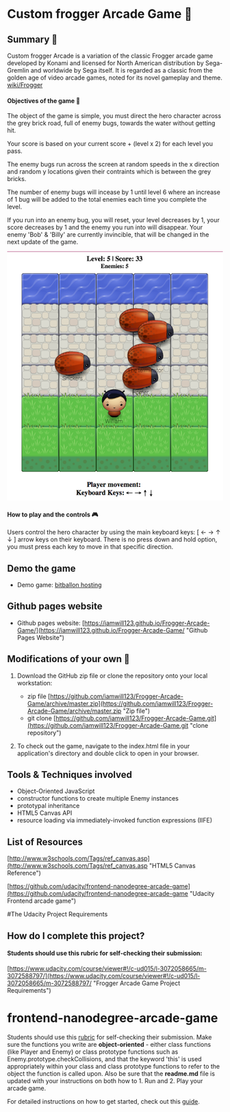 
# Custom frogger Arcade Game :frog:

## Summary :speech_balloon:
Custom frogger Arcade is a variation of the classic Frogger arcade game developed by Konami and licensed for North American distribution by Sega-Gremlin and worldwide by Sega itself. It is regarded as a classic from the golden age of video arcade games, noted for its novel gameplay and theme. [wiki/Frogger](https://en.wikipedia.org/wiki/Frogger)

#### Objectives of the game :running:
The object of the game is simple, you must direct the hero character across the grey brick road, full of enemy bugs, towards the water without getting hit.

Your score is based on your current score + (level x 2) for each level you pass.

The enemy bugs run across the screen at random speeds in the x direction and random y locations given their contraints which is between the grey bricks.

The number of enemy bugs will incease by 1 until level 6 where an increase of 1 bug will be added to the total enemies each time you complete the level.

If you run into an enemy bug, you will reset, your level decreases by 1, your score decreases by 1 and the enemy you run into will disappear. Your enemy 'Bob' & 'Billy' are currently invincible, that will be changed in the next update of the game.

![frogger image](/images/froggerwill.png)

#### How to play and the controls :video_game:
Users control the hero character by using the main keyboard keys: [  ←   →   ↑   ↓  ] arrow keys on their keyboard. There is no press down and hold option, you must press each key to move in that specific direction.

## Demo the game
* Demo game: [bitballon hosting](http://announcer-initials-27650.bitballoon.com/ "Play game demo")

## Github pages website
* Github pages website: [https://iamwill123.github.io/Frogger-Arcade-Game/](https://iamwill123.github.io/Frogger-Arcade-Game/ "Github Pages Website")

## Modifications of your own :raised_hands:

1. Download the GitHub zip file or clone the repository onto your local workstation:
    * zip file [https://github.com/iamwill123/Frogger-Arcade-Game/archive/master.zip](https://github.com/iamwill123/Frogger-Arcade-Game/archive/master.zip "Zip file")
    * git clone [https://github.com/iamwill123/Frogger-Arcade-Game.git](https://github.com/iamwill123/Frogger-Arcade-Game.git "clone repository")

2. To check out the game, navigate to the index.html file in your application's directory and double click to open in your browser.

## Tools & Techniques involved
- Object-Oriented JavaScript
- constructor functions to create multiple Enemy instances
- prototypal inheritance
- HTML5 Canvas API
- resource loading via immediately-invoked function expressions (IIFE)

## List of Resources
[http://www.w3schools.com/Tags/ref_canvas.asp](http://www.w3schools.com/Tags/ref_canvas.asp "HTML5 Canvas Reference")

[https://github.com/udacity/frontend-nanodegree-arcade-game](https://github.com/udacity/frontend-nanodegree-arcade-game "Udacity Frontend arcade game")

#The Udacity Project Requirements

## How do I complete this project?

#### Students should use this rubric for self-checking their submission:
[https://www.udacity.com/course/viewer#!/c-ud015/l-3072058665/m-3072588797/](https://www.udacity.com/course/viewer#!/c-ud015/l-3072058665/m-3072588797/ "Frogger Arcade Game Project Requirements")

frontend-nanodegree-arcade-game
===============================

Students should use this [rubric](https://review.udacity.com/#!/projects/2696458597/rubric) for self-checking their submission. Make sure the functions you write are **object-oriented** - either class functions (like Player and Enemy) or class prototype functions such as Enemy.prototype.checkCollisions, and that the keyword 'this' is used appropriately within your class and class prototype functions to refer to the object the function is called upon. Also be sure that the **readme.md** file is updated with your instructions on both how to 1. Run and 2. Play your arcade game.

For detailed instructions on how to get started, check out this [guide](https://docs.google.com/document/d/1v01aScPjSWCCWQLIpFqvg3-vXLH2e8_SZQKC8jNO0Dc/pub?embedded=true).